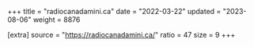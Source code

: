 +++
title = "radiocanadamini.ca"
date = "2022-03-22"
updated = "2023-08-06"
weight = 8876

[extra]
source = "https://radiocanadamini.ca/"
ratio = 47
size = 9
+++
